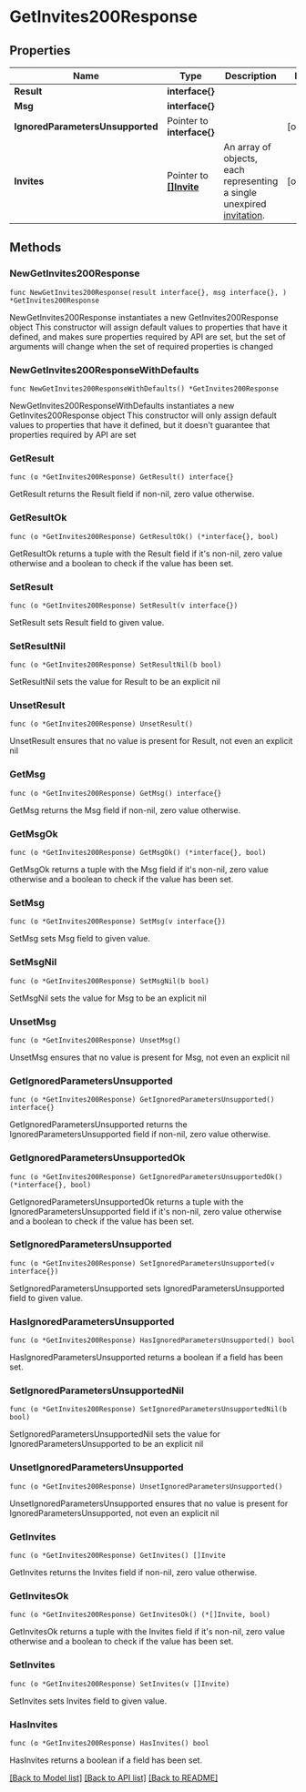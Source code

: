 # GetInvites200Response

## Properties

Name | Type | Description | Notes
------------ | ------------- | ------------- | -------------
**Result** | **interface{}** |  | 
**Msg** | **interface{}** |  | 
**IgnoredParametersUnsupported** | Pointer to **interface{}** |  | [optional] 
**Invites** | Pointer to [**[]Invite**](Invite.md) | An array of objects, each representing a single unexpired [invitation](/help/invite-new-users).  | [optional] 

## Methods

### NewGetInvites200Response

`func NewGetInvites200Response(result interface{}, msg interface{}, ) *GetInvites200Response`

NewGetInvites200Response instantiates a new GetInvites200Response object
This constructor will assign default values to properties that have it defined,
and makes sure properties required by API are set, but the set of arguments
will change when the set of required properties is changed

### NewGetInvites200ResponseWithDefaults

`func NewGetInvites200ResponseWithDefaults() *GetInvites200Response`

NewGetInvites200ResponseWithDefaults instantiates a new GetInvites200Response object
This constructor will only assign default values to properties that have it defined,
but it doesn't guarantee that properties required by API are set

### GetResult

`func (o *GetInvites200Response) GetResult() interface{}`

GetResult returns the Result field if non-nil, zero value otherwise.

### GetResultOk

`func (o *GetInvites200Response) GetResultOk() (*interface{}, bool)`

GetResultOk returns a tuple with the Result field if it's non-nil, zero value otherwise
and a boolean to check if the value has been set.

### SetResult

`func (o *GetInvites200Response) SetResult(v interface{})`

SetResult sets Result field to given value.


### SetResultNil

`func (o *GetInvites200Response) SetResultNil(b bool)`

 SetResultNil sets the value for Result to be an explicit nil

### UnsetResult
`func (o *GetInvites200Response) UnsetResult()`

UnsetResult ensures that no value is present for Result, not even an explicit nil
### GetMsg

`func (o *GetInvites200Response) GetMsg() interface{}`

GetMsg returns the Msg field if non-nil, zero value otherwise.

### GetMsgOk

`func (o *GetInvites200Response) GetMsgOk() (*interface{}, bool)`

GetMsgOk returns a tuple with the Msg field if it's non-nil, zero value otherwise
and a boolean to check if the value has been set.

### SetMsg

`func (o *GetInvites200Response) SetMsg(v interface{})`

SetMsg sets Msg field to given value.


### SetMsgNil

`func (o *GetInvites200Response) SetMsgNil(b bool)`

 SetMsgNil sets the value for Msg to be an explicit nil

### UnsetMsg
`func (o *GetInvites200Response) UnsetMsg()`

UnsetMsg ensures that no value is present for Msg, not even an explicit nil
### GetIgnoredParametersUnsupported

`func (o *GetInvites200Response) GetIgnoredParametersUnsupported() interface{}`

GetIgnoredParametersUnsupported returns the IgnoredParametersUnsupported field if non-nil, zero value otherwise.

### GetIgnoredParametersUnsupportedOk

`func (o *GetInvites200Response) GetIgnoredParametersUnsupportedOk() (*interface{}, bool)`

GetIgnoredParametersUnsupportedOk returns a tuple with the IgnoredParametersUnsupported field if it's non-nil, zero value otherwise
and a boolean to check if the value has been set.

### SetIgnoredParametersUnsupported

`func (o *GetInvites200Response) SetIgnoredParametersUnsupported(v interface{})`

SetIgnoredParametersUnsupported sets IgnoredParametersUnsupported field to given value.

### HasIgnoredParametersUnsupported

`func (o *GetInvites200Response) HasIgnoredParametersUnsupported() bool`

HasIgnoredParametersUnsupported returns a boolean if a field has been set.

### SetIgnoredParametersUnsupportedNil

`func (o *GetInvites200Response) SetIgnoredParametersUnsupportedNil(b bool)`

 SetIgnoredParametersUnsupportedNil sets the value for IgnoredParametersUnsupported to be an explicit nil

### UnsetIgnoredParametersUnsupported
`func (o *GetInvites200Response) UnsetIgnoredParametersUnsupported()`

UnsetIgnoredParametersUnsupported ensures that no value is present for IgnoredParametersUnsupported, not even an explicit nil
### GetInvites

`func (o *GetInvites200Response) GetInvites() []Invite`

GetInvites returns the Invites field if non-nil, zero value otherwise.

### GetInvitesOk

`func (o *GetInvites200Response) GetInvitesOk() (*[]Invite, bool)`

GetInvitesOk returns a tuple with the Invites field if it's non-nil, zero value otherwise
and a boolean to check if the value has been set.

### SetInvites

`func (o *GetInvites200Response) SetInvites(v []Invite)`

SetInvites sets Invites field to given value.

### HasInvites

`func (o *GetInvites200Response) HasInvites() bool`

HasInvites returns a boolean if a field has been set.


[[Back to Model list]](../README.md#documentation-for-models) [[Back to API list]](../README.md#documentation-for-api-endpoints) [[Back to README]](../README.md)


